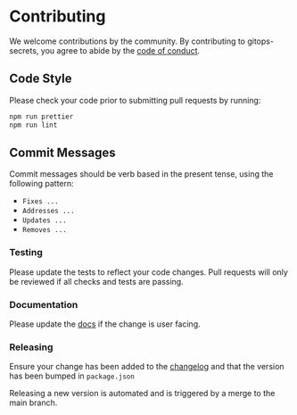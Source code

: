 # Contributing

We welcome contributions by the community. By contributing to gitops-secrets, you agree to abide by the [code of conduct](CODE_OF_CONDUCT.md).

## Code Style

Please check your code prior to submitting pull requests by running:

```sh
npm run prettier
npm run lint
```

## Commit Messages

Commit messages should be verb based in the present tense, using the following pattern:

- `Fixes ...`
- `Addresses ...`
- `Updates ...`
- `Removes ...`

### Testing

Please update the tests to reflect your code changes. Pull requests will only be reviewed if all checks and tests are passing.

### Documentation

Please update the [docs](README.md) if the change is user facing.

### Releasing

Ensure your change has been added to the [changelog](CHANGELOG.md) and that the version has been bumped in `package.json`

Releasing a new version is automated and is triggered by a merge to the main branch.
